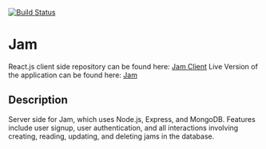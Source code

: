 [![Build Status](https://travis-ci.org/philipLutz/jam-api.svg?branch=master)](https://travis-ci.org/philipLutz/jam-api)

# Jam

React.js client side repository can be found here: [Jam Client](https://github.com/philipLutz/jam-client)
Live Version of the application can be found here: [Jam](https://immense-lake-65031.herokuapp.com/home)

## Description

Server side for Jam, which uses Node.js, Express, and MongoDB.  Features include user signup, user authentication, and all interactions involving creating, reading, updating, and deleting jams in the database.
